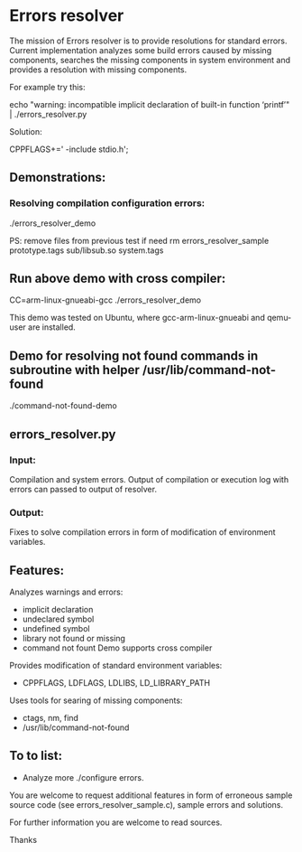 # Errors resolver

The mission of Errors resolver is to provide resolutions for standard errors. Current implementation analyzes some build errors caused by missing components, searches the missing components in system environment and provides a resolution with missing components.

For example try this:

echo "warning: incompatible implicit declaration of built-in function ‘printf’" | ./errors_resolver.py

Solution:

CPPFLAGS+=' -include stdio.h';

## Demonstrations:

### Resolving compilation configuration errors:

./errors_resolver_demo

PS: remove files from previous test if need
rm errors_resolver_sample prototype.tags sub/libsub.so system.tags

## Run above demo with cross compiler:

CC=arm-linux-gnueabi-gcc ./errors_resolver_demo

This demo was tested on Ubuntu, where gcc-arm-linux-gnueabi and qemu-user are installed.

## Demo for resolving not found commands in subroutine with helper /usr/lib/command-not-found

./command-not-found-demo

## errors_resolver.py

### Input:

Compilation and system errors.
Output of compilation or execution log with errors can passed to output of resolver.

### Output:

Fixes to solve compilation errors in form of modification of environment variables.

## Features:

Analyzes warnings and errors:
* implicit declaration
* undeclared symbol
* undefined symbol
* library not found or missing
* command not fount
Demo supports cross compiler

Provides modification of standard environment variables:
* CPPFLAGS, LDFLAGS, LDLIBS, LD_LIBRARY_PATH

Uses tools for searing of missing components:
* ctags, nm, find
* /usr/lib/command-not-found

## To to list:
* Analyze more ./configure errors.


You are welcome to request additional features in form of erroneous sample source code (see errors_resolver_sample.c), sample errors and solutions.

For further information you are welcome to read sources.

Thanks
